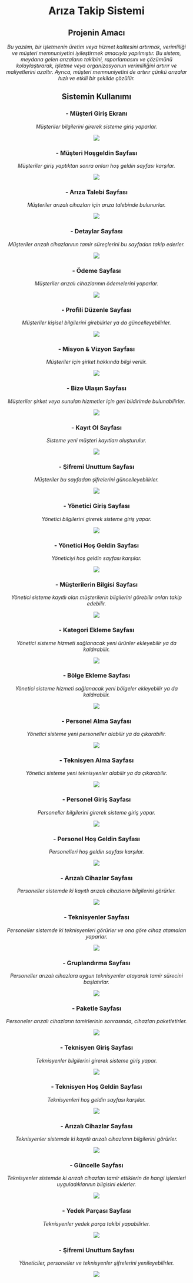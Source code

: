 <h1 align="center">
Arıza Takip Sistemi
</h1>
 
<div align="center">
 <h2>
 Projenin Amacı
 </h2>
 <p>
  <em>
Bu yazılım, bir işletmenin üretim veya hizmet kalitesini artırmak, verimliliği ve müşteri memnuniyetini iyileştirmek amacıyla yapılmıştır. Bu sistem, meydana gelen   arızaların takibini, raporlamasını ve çözümünü kolaylaştırarak, işletme veya organizasyonun verimliliğini artırır ve maliyetlerini azaltır. Ayrıca, müşteri memnuniyetini de artırır çünkü arızalar hızlı ve etkili bir şekilde çözülür.
  </em>
 </p>
</div>

<div class="customer" align="center">
 <h2>
 Sistemin Kullanımı
 </h2>
 
 <h3>
 - Müşteri Giriş Ekranı
 </h3>
 <p>
  <em>
  Müşteriler bilgilerini girerek sisteme giriş yaparlar.
  </em>
 </p>
 <img src="https://user-images.githubusercontent.com/72516854/216818191-a236d319-9d7d-4829-8769-8f7983c175b4.png"></img>
 </br>
 
 <h3>
 - Müşteri Hoşgeldin Sayfası
 </h3>
  <p>
  <em>
  Müşteriler giriş yaptıktan sonra onları hoş geldin sayfası karşılar.
  </em>
 </p>
 <img src="https://user-images.githubusercontent.com/72516854/216819021-487677da-f701-41f7-931d-1a660dec3a41.png"></img>
 </br>
 
 <h3>
 - Arıza Talebi Sayfası
 </h3>
  <p>
  <em>
  Müşteriler arızalı cihazları için arıza talebinde bulunurlar.
  </em>
 </p>
 <img src="https://user-images.githubusercontent.com/72516854/216833710-36005810-7896-4b56-879d-090ad371f697.png"></img>
 </br>
 
 <h3>
 - Detaylar Sayfası
 </h3>
  <p>
  <em>
  Müşteriler arızalı cihazlarının tamir süreçlerini bu sayfadan takip ederler.
  </em>
 </p>
 <img src="https://user-images.githubusercontent.com/72516854/216834100-2e5202c4-4ce6-4fca-9035-52237160f501.png"></img>
 </br>
 
 <h3>
 - Ödeme Sayfası
 </h3>
  <p>
  <em>
  Müşteriler arızalı cihazlarının ödemelerini yaparlar.
  </em>
 </p>
 <img src="https://user-images.githubusercontent.com/72516854/216835851-90919b89-a5fb-471f-a821-b4dcfb41e1fa.png"></img>
 </br>
 
 <h3>
 - Profili Düzenle Sayfası
 </h3>
  <p>
  <em>
  Müşteriler kişisel bilgilerini girebilirler ya da güncelleyebilirler.
  </em>
 </p>
 <img src="https://user-images.githubusercontent.com/72516854/216835898-db4d999b-5b8d-4019-b4c7-025be9c3dedb.png"></img>
 </br>
 
 <h3>
 - Misyon & Vizyon Sayfası
 </h3>
  <p>
  <em>
  Müşteriler için şirket hakkında bilgi verilir.
  </em>
 </p>
 <img src="https://user-images.githubusercontent.com/72516854/216835993-bb33cfe2-0e3b-41c9-b1b0-87ef60d3cbd0.png"></img>
 </br>
 
 <h3>
 - Bize Ulaşın Sayfası
 </h3>
  <p>
  <em>
  Müşteriler şirket veya sunulan hizmetler için geri bildirimde bulunabilirler.
  </em>
 </p>
 <img src="https://user-images.githubusercontent.com/72516854/216836089-5b733264-ca23-4392-a4cb-d36bea899f7d.png"></img>
 </br>
 
 <h3>
 - Kayıt Ol Sayfası
 </h3>
  <p>
  <em>
  Sisteme yeni müşteri kayıtları oluşturulur.
  </em>
 </p>
 <img src="https://user-images.githubusercontent.com/72516854/216836223-852d4279-56f3-4af5-8746-e2ec57f7beb8.png"></img>
 </br>
 
 <h3>
 - Şifremi Unuttum Sayfası
 </h3>
  <p>
  <em>
  Müşteriler bu sayfadan şifrelerini güncelleyebilirler.
  </em>
 </p>
 <img src="https://user-images.githubusercontent.com/72516854/216836430-6e8f0217-0a07-43db-a2f0-fd4af0f7feec.png"></img>
 </br>
</div>



<div class="manager" align="center">
 <h3>
 - Yönetici Giriş Sayfası
 </h3>
  <p>
  <em>
  Yönetici bilgilerini girerek sisteme giriş yapar.
  </em>
 </p>
 <img src="https://user-images.githubusercontent.com/72516854/216836839-35366a33-5694-4757-9aaa-b4f3a5e1c0b0.png"></img>
 </br>
 
 <h3>
 - Yönetici Hoş Geldin Sayfası
 </h3>
  <p>
  <em>
  Yöneticiyi hoş geldin sayfası karşılar.
  </em>
 </p>
 <img src="https://user-images.githubusercontent.com/72516854/216836881-8a7b0001-fdf5-4809-aa21-c1f1d2a92b56.png"></img>
 </br>
 
 <h3>
 - Müşterilerin Bilgisi Sayfası
 </h3>
  <p>
  <em>
  Yönetici sisteme kayıtlı olan müşterilerin bilgilerini görebilir onları takip edebilir.
  </em>
 </p>
 <img src="https://user-images.githubusercontent.com/72516854/216837325-0ee41aeb-326f-456b-b9f0-db0708a2c0ce.png"></img>
 </br>
 
 <h3>
 - Kategori Ekleme Sayfası
 </h3>
  <p>
  <em>
  Yönetici sisteme hizmeti sağlanacak yeni ürünler ekleyebilir ya da kaldırabilir.
  </em>
 </p>
 <img src="https://user-images.githubusercontent.com/72516854/216837505-24af7005-0707-4656-97ef-9bcd6c518766.png"></img>
 </br>

 <h3>
 - Bölge Ekleme Sayfası
 </h3>
  <p>
  <em>
  Yönetici sisteme hizmeti sağlanacak yeni bölgeler ekleyebilir ya da kaldırabilir.
  </em>
 </p>
 <img src="https://user-images.githubusercontent.com/72516854/216837354-2f982cfb-f3d1-4701-9e21-dc7410df3759.png"></img>
 </br>
 
 <h3>
 - Personel Alma Sayfası
 </h3>
  <p>
  <em>
  Yönetici sisteme yeni personeller alabilir ya da çıkarabilir.
  </em>
 </p>
 <img src="https://user-images.githubusercontent.com/72516854/216837571-39d55b94-8435-4940-a6ec-94f7749c9c75.png"></img>
 </br>
 
 <h3>
 - Teknisyen Alma Sayfası
 </h3>
  <p>
  <em>
  Yönetici sisteme yeni teknisyenler alabilir ya da çıkarabilir.
  </em>
 </p>
 <img src="https://user-images.githubusercontent.com/72516854/216837656-439e0e26-f571-4ffd-bd1e-c522c1784a5e.png"></img>
 </br>
</div>



<div class="staff" align="center"> 
<h3>
 - Personel Giriş Sayfası
 </h3>
  <p>
  <em>
  Personeller bilgilerini girerek sisteme giriş yapar.
  </em>
 </p>
 <img src="https://user-images.githubusercontent.com/72516854/216838029-8da24306-48f9-41d8-b0f0-3c25a3bfe7ae.png"></img>
 </br>
 
 <h3>
 - Personel Hoş Geldin Sayfası
 </h3>
  <p>
  <em>
  Personelleri hoş geldin sayfası karşılar.
  </em>
 </p>
 <img src="https://user-images.githubusercontent.com/72516854/216837832-80ecf89b-e6ab-4a4f-ac6b-561056cb8763.png"></img>
 </br>
 
 <h3>
 - Arızalı Cihazlar Sayfası
 </h3>
  <p>
  <em>
  Personeller sistemde ki kayıtlı arızalı cihazların bilgilerini görürler.
  </em>
 </p>
 <img src="https://user-images.githubusercontent.com/72516854/216837858-0a88b308-80ee-48fb-b38a-99dd90b958a3.png"></img>
 </br>
 
 <h3>
 - Teknisyenler Sayfası
 </h3>
  <p>
  <em>
  Personeller sistemde ki teknisyenleri görürler ve ona göre cihaz atamaları yaparlar.
  </em>
 </p>
 <img src="https://user-images.githubusercontent.com/72516854/216838200-8f6984d8-ce2e-47dd-8347-e05bcd3e5b8b.png"></img>
 </br>
 
 <h3>
 - Gruplandırma Sayfası
 </h3>
  <p>
  <em>
  Personeller arızalı cihazlara uygun teknisyenler atayarak tamir sürecini başlatırlar.
  </em>
 </p>
 <img src="https://user-images.githubusercontent.com/72516854/216837893-052ee264-6f0a-4eac-9c75-5d9ab4c03902.png"></img>
 </br>

 <h3>
 - Paketle Sayfası
 </h3>
  <p>
  <em>
  Personeler arızalı cihazların tamirlerinin sonrasında, cihazları paketletirler.
  </em>
 </p>
 <img src="https://user-images.githubusercontent.com/72516854/216838105-7ad0855d-68a6-4c89-980f-68699843322b.png"></img>
 </br>
</div>




<div class="technician" align="center"> 
<h3>
 - Teknisyen Giriş Sayfası
 </h3>
  <p>
  <em>
  Teknisyenler bilgilerini girerek sisteme giriş yapar.
  </em>
 </p>
 <img src="https://user-images.githubusercontent.com/72516854/216838266-4a34c56c-76b1-4988-bfc8-30605d8972ba.png"></img>
 </br>
 
 <h3>
 - Teknisyen Hoş Geldin Sayfası
 </h3>
  <p>
  <em>
  Teknisyenleri hoş geldin sayfası karşılar.
  </em>
 </p>
 <img src="https://user-images.githubusercontent.com/72516854/216838287-b09fd6c0-ddca-49e6-a6bd-c9be3be7f7e7.png"></img>
 </br>
 
 <h3>
 - Arızalı Cihazlar Sayfası
 </h3>
  <p>
  <em>
  Teknisyenler sistemde ki kayıtlı arızalı cihazların bilgilerini görürler.
  </em>
 </p>
 <img src="https://user-images.githubusercontent.com/72516854/216838337-a14d35a1-9622-4847-8edc-805bc7064e79.png"></img>
 </br>
 
 <h3>
 - Güncelle Sayfası
 </h3>
  <p>
  <em>
  Teknisyenler sistemde ki arızalı cihazları tamir ettiklerin de hangi işlemleri uyguladıklarının bilgisini eklerler.
  </em>
 </p>
 <img src="https://user-images.githubusercontent.com/72516854/216838401-ed7739fb-3222-4e8a-850d-1b9098a39925.png"></img>
 </br>
 
 <h3>
 - Yedek Parçası Sayfası
 </h3>
  <p>
  <em>
  Teknisyenler yedek parça takibi yapabilirler.
  </em>
 </p>
 <img src="https://user-images.githubusercontent.com/72516854/216838617-07be77b3-cb6e-4675-95b4-5d2d33a286ab.png"></img>
 </br>

 <h3>
 - Şifremi Unuttum Sayfası
 </h3>
  <p>
  <em>
  Yöneticiler, personeller ve teknisyenler şifrelerini yenileyebilirler.
  </em>
 </p>
 <img src="https://user-images.githubusercontent.com/72516854/216838699-548b2864-41c8-4c78-a9d7-50fb5d7198dd.png"></img>
 </br>
</div>
